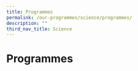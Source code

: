 ```yaml
---
title: Programmes
permalink: /our-programmes/science/programmes/
description: ""
third_nav_title: Science
---
```

# **Programmes**